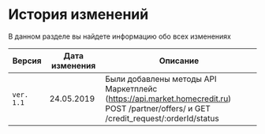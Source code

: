 
# История изменений

<aside class="notice">
В данном разделе вы найдете информацию обо всех изменениях
</aside>



| Версия | Дата изменения | Описание |
|-----------------------------|----------------|-------------------------------------------------------------------------------------------------------------------------------------------------------------|
| `ver. 1.1` | 24.05.2019 | Были добавлены методы API Маркетплейс (https://api.market.homecredit.ru)<br> POST /partner/offers/ и GET /credit_request/:orderId/status |
